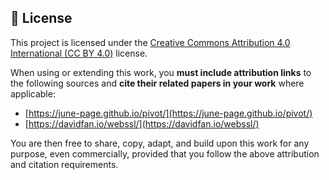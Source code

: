 ## 📄 License

This project is licensed under the [Creative Commons Attribution 4.0 International (CC BY 4.0)](https://creativecommons.org/licenses/by/4.0/) license.

When using or extending this work, you **must include attribution links** to the following sources and **cite their related papers in your work** where applicable:

* [https://june-page.github.io/pivot/](https://june-page.github.io/pivot/)
* [https://davidfan.io/webssl/](https://davidfan.io/webssl/)

You are then free to share, copy, adapt, and build upon this work for any purpose, even commercially,
provided that you follow the above attribution and citation requirements.